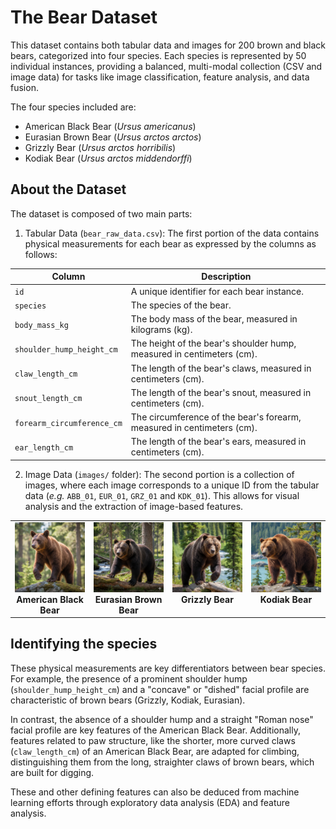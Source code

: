 # The Bear Dataset

This dataset contains both tabular data and images for 200 brown and black bears, categorized into four species. Each species is represented by 50 individual instances, providing a balanced, multi-modal collection (CSV and image data) for tasks like image classification, feature analysis, and data fusion.

The four species included are:
- American Black Bear (*Ursus americanus*)
- Eurasian Brown Bear (*Ursus arctos arctos*)
- Grizzly Bear (*Ursus arctos horribilis*)
- Kodiak Bear (*Ursus arctos middendorffi*)

## About the Dataset
The dataset is composed of two main parts:

1. Tabular Data (`bear_raw_data.csv`): The first portion of the data contains physical measurements for each bear as expressed by the columns as follows:

| Column                      | Description                                                  |
| --------------------------- | ------------------------------------------------------------ |
| `id`                        | A unique identifier for each bear instance.                  |
| `species`                   | The species of the bear.                                     |
| `body_mass_kg`              | The body mass of the bear, measured in kilograms (kg).         |
| `shoulder_hump_height_cm`   | The height of the bear's shoulder hump, measured in centimeters (cm). |
| `claw_length_cm`            | The length of the bear's claws, measured in centimeters (cm).  |
| `snout_length_cm`           | The length of the bear's snout, measured in centimeters (cm).  |
| `forearm_circumference_cm`  | The circumference of the bear's forearm, measured in centimeters (cm). |
| `ear_length_cm`             | The length of the bear's ears, measured in centimeters (cm).   |

2. Image Data (`images/` folder): The second portion is a collection of images, where each image corresponds to a unique ID from the tabular data (*e.g.* `ABB_01`, `EUR_01`, `GRZ_01` and `KDK_01`). This allows for visual analysis and the extraction of image-based features.

<table>
  <tr>
    <td align="center" valign="top" width="25%">
      <img src="images/ABB_01.png" alt="American Black Bear" width="200">
      <b>
        American Black Bear
      </b>
    </td>
    <td align="center" valign="top" width="25%">
      <img src="images/EUR_01.png" alt="Eurasian Brown Bear" width="200">
      <b>
        Eurasian Brown Bear
      </b>
    </td>
    <td align="center" valign="top" width="25%">
      <img src="images/GRZ_01.png" alt="Grizzly Bear" width="200">
      <b>
        Grizzly Bear
      </b>
    </td>
    <td align="center" valign="top" width="25%">
      <img src="images/KDK_01.png" alt="Kodiak Bear" width="200">
      <b>
        Kodiak Bear
      </b>
    </td>
  </tr>
</table>

## Identifying the species

These physical measurements are key differentiators between bear species. For example, the presence of a prominent shoulder hump (`shoulder_hump_height_cm`) and a "concave" or "dished" facial profile are characteristic of brown bears (Grizzly, Kodiak, Eurasian). 

In contrast, the absence of a shoulder hump and a straight "Roman nose" facial profile are key features of the American Black Bear. Additionally, features related to paw structure, like the shorter, more curved claws (`claw_length_cm`) of an American Black Bear, are adapted for climbing, distinguishing them from the long, straighter claws of brown bears, which are built for digging.

These and other defining features can also be deduced from machine learning efforts through exploratory data analysis (EDA) and feature analysis.
